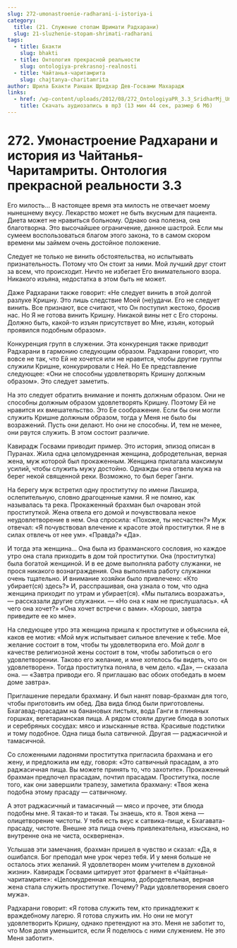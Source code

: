 ```yaml
---
slug: 272-umonastroenie-radharani-i-istoriya-i
category:
  title: (21. Служение стопам Шримати Радхарани)
  slug: 21-sluzhenie-stopam-shrimati-radharani
tags:
  - title: Бхакти
    slug: bhakti
  - title: Онтология прекрасной реальности
    slug: ontologiya-prekrasnoj-realnosti
  - title: Чайтанья-чаритамрита
    slug: chajtanya-charitamrita
author: Шрила Бхакти Ракшак Шридхар Дев-Госвами Махарадж
links:
  - href: /wp-content/uploads/2012/08/272_OntologiyaPR_3.3_SridharMj_Umonastroyeniye_Radharani_i_istoriya_iz_Chaitanya-Charitamrity.mp3
    title: Скачать аудиозапись в mp3 (13 мин 44 сек, размер 6 Мб)
---
```


# 272. Умонастроение Радхарани и история из Чайтанья-Чаритамриты. Онтология прекрасной реальности 3.3

Его милость… В настоящее время эта милость не отвечает моему нынешнему вкусу. Лекарство может не быть вкусным для пациента. Диета может не нравиться больному. Однако она полезна, она благотворна. Это высочайшее ограничение, данное шастрой. Если мы сумеем воспользоваться благом этого закона, то в самом скором времени мы займем очень достойное положение.

Следует не только не винить обстоятельства, но испытывать признательность. Потому что Он стоит за ними. Мой лучший друг стоит за всем, что происходит. Ничто не избегает Его внимательного взора. Никакого изъяна, недостатка в этом быть не может.

Даже Радхарани также говорит: «Не следует винить в этой долгой разлуке Кришну. Это лишь следствие Моей (не)удачи. Его не следует винить. Все признают, все считают, что Он поступил жестоко, бросив нас. Но Я не готова винить Кришну. Никакой вины нет с Его стороны. Должно быть, какой-то изъян присутствует во Мне, изъян, который проявился подобным образом».

Конкуренция групп в служении. Эта конкуренция также приводит Радхарани в гармонию следующим образом. Радхарани говорит, что вовсе не так, что Ей не хочется или не нравится, чтобы другие группы служили Кришне, конкурировали с Ней. Но Ее представление следующее: «Они не способны удовлетворять Кришну должным образом». Это следует заметить.

На это следует обратить внимание и понять должным образом. Они не способны должным образом удовлетворять Кришну. Поэтому Ей не нравится их вмешательство. Это Ее соображение. Если бы они могли служить Кришне должным образом, тогда у Меня не было бы возражений. Пусть они делают. Но они не способны. И, тем не менее, они рвутся служить. В этом состоит различие.

Кавирадж Госвами приводит пример. Это история, эпизод описан в Пуранах. Жила одна целомудренная женщина, добродетельная, верная жена, муж которой был прокаженным. Женщина прилагала максимум усилий, чтобы служить мужу достойно. Однажды она отвела мужа на берег некой священной реки. Возможно, то был берег Ганги.

На берегу муж встретил одну проститутку по имени Лакшира, ослепительную, словно драгоценные камни. Я не помню, как называлась та река. Прокаженный брахман был очарован этой проституткой. Жена отвела его домой и почувствовала некое неудовлетворение в нем. Она спросила: «Похоже, ты несчастен?» Муж отвечал: «Я почувствовал влечение к красоте этой проститутки. Я не в силах отвлечь от нее ум». «Правда?» «Да».

И тогда эта женщина… Она была из брахманского сословия, но каждое утро она стала приходить в дом той проститутки. Она (проститутка) была богатой женщиной. И в ее доме выполняла работу служанки, не прося никакого вознаграждения. Она выполняла работу служанки очень тщательно. И внимание хозяйки было привлечено: «Кто убирает(ся) здесь?» И, расспрашивая, она узнала о том, что одна женщина приходит по утрам и убирает(ся). «Мы пытались возражать», — рассказали другие служанки. — «Но она к нам не прислушалась». «А чего она хочет?» «Она хочет встречи с вами». «Хорошо, завтра приведите ее ко мне».

На следующее утро эта женщина пришла к проститутке и объяснила ей, каков ее мотив: «Мой муж испытывает сильное влечение к тебе. Мое желание состоит в том, чтобы ты удовлетворила его. Мой долг в качестве религиозной жены состоит в том, чтобы заботиться о его удовлетворении. Таково его желание, и мне хотелось бы видеть, что он удовлетворен». Тогда проститутка поняла, в чем дело. «Да», — сказала она. — «Завтра приводи его. Я приглашаю вас обоих отобедать в моем доме завтра».

Приглашение передали брахману. И был нанят повар-брахман для того, чтобы приготовить им обед. Два вида блюд были приготовлены. Бхагавад-прасадам на банановых листьях, вода Ганги в глиняных горшках, вегетарианская пища. А рядом стояли другие блюда в золотых и серебряных сосудах: мясо и изысканные яства. Красивые подстилки и тому подобное. Одна пища была сатвичной. Другая — раджасичной и тамасичной.

Со сложенными ладонями проститутка пригласила брахмана и его жену, и предложила им еду, говоря: «Это сатвичный прасадам, а это раджасичная пища. Вы можете принять то, что захотите». Прокаженный брахман предпочел прасадам, почтил прасадам. Проститутка, после того, как они завершили трапезу, заметила брахману: «Твоя жена подобна этому прасаду — сатвичному.

А этот раджасичный и тамасичный — мясо и прочее, эти блюда подобны мне. Я такая-то и такая. Ты знаешь, кто я. Твоя жена — олицетворение чистоты. У тебя есть вкус к сатвика-пище, к Бхагавата-прасаду, чистоте. Внешне эта пища очень привлекательна, изыскана, но внутренне она не чиста, осквернена».

Услышав эти замечания, брахман пришел в чувство и сказал: «Да, я ошибался. Бог преподал мне урок через тебя. И у меня больше не осталось этих желаний. Я удовлетворен моим учителем в духовной жизни». Кавирадж Госвами цитирует этот фрагмент в «Чайтанья-чаритамрите»: «Целомудренная женщина, добродетельная, верная жена стала служить проститутке. Почему? Ради удовлетворения своего мужа».

Радхарани говорит: «Я готова служить тем, кто принадлежит к враждебному лагерю. Я готова служить им. Но они не могут удовлетворить Кришну, однако претендуют на это. Меня не заботит то, что Моя доля уменьшится, если Я поделюсь с ними служением. Не это Меня заботит».

